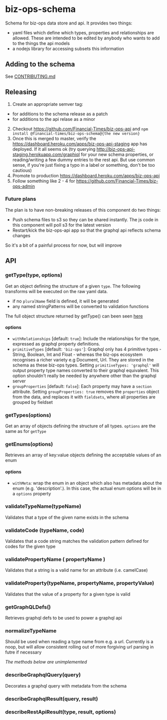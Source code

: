 # biz-ops-schema

Schema for biz-ops data store and api. It provides two things:

- yaml files which define which types, properties and relationships are allowed. These are intended to be edited by anybody who wants to add to the things the api models
- a nodejs library for accessing subsets this information

## Adding to the schema

See [CONTRIBUTING.md](CONTRIBUTING.md)

## Releasing

1. Create an appropriate semver tag:

- for additions to the schema release as a patch
- for additions to the api relase as a minor

2. Checkout https://github.com/Financial-Times/biz-ops-api and `npm install @financial-times/biz-ops-schema@{the new version}`
3. Once this is merged to master, verify the https://dashboard.heroku.com/apps/biz-ops-api-staging app has deployed. If it all seems ok (try querying http://biz-ops-api-staging.herokuapp.com/graphiql for your new schema properties, or reading/writing a few dummy entries to the rest api. But use common sense, if you're just fixing a typo in a label or something, don't be too cautious)
4. Promote to production https://dashboard.heroku.com/apps/biz-ops-api
5. Follow something like 2 - 4 for https://github.com/Financial-Times/biz-ops-admin

### Future plans

The plan is to have non-breaking releases of this component do two things:

- Push schema files to s3 so they can be shared instantly. The js code in this component will poll s3 for the latest version
- Restart/kick the biz-ops-api app so that the graphql api reflects schema changes

So it's a bit of a painful process for now, but will improve

## API

### getType(type, options)

Get an object defining the structure of a given `type`. The following transforms will be executed on the raw yaml data.

- if no `pluralName` field is defined, it will be generated
- any named stringPatterns will be converted to validation functions

The full object structure returned by getType() can been seen [here](GETTYPE.md)

#### options

- `withRelationships` [default: `true`]: Include the relationships for the type, expressed as graphql property definitions.
- `primitiveTypes` [default: `'biz-ops'`]: Graphql only has 4 primitive types - String, Boolean, Int and Float - whereas the biz-ops ecosystem recognises a richer variety e.g Document, Url. They are stored in the schema as these biz-ops types. Setting `primitiveTypes: 'graphql'` will output property type names converted to their graphql equivalent. This option shouldn't really be needed by anywhere other than the graphql server
- `groupProperties` [default: `false`]: Each property may have a `section` attribute. Setting `groupProperties: true` removes the `properties` object from the data, and replaces it with `fieldsets`, where all properties are grouped by fieldset

### getTypes(options)

Get an array of objects defining the structure of all types. `options` are the same as for `getType`

### getEnums(options)

Retrieves an array of key:value objects defining the acceptable values of an enum

#### options

- `withMeta`: wrap the enum in an object which also has metadata about the enum (e.g. 'description'.). In this case, the actual enum options will be in a `options` property

### validateTypeName(typeName)

Validates that a type of the given name exists in the schema

### validateCode (typeName, code)

Validates that a code string matches the validation pattern defined for codes for the given type

### validatePropertyName ( propertyName )

Validates that a string is a valid name for an attribute (i.e. camelCase)

### validateProperty(typeName, propertyName, propertyValue)

Validates that the value of a property for a given type is valid

### getGraphQLDefs()

Retrieves graphql defs to be used to power a graphql api

### normalizeTypeName

Should be used when reading a type name from e.g. a url. Currently is a noop, but will allow consistent rolling out of more forgiving url parsing in futre if necessary

_The methods below are unimplemented_

### describeGraphqlQuery(query)

Decorates a graphql query with metadata from the schema

### describeGraphqlResult(query, result)

### describeRestApiResult(type, result, options)
